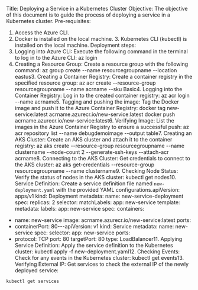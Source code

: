 Title: Deploying a Service in a Kubernetes Cluster
Objective: The objective of this document is to guide the process of deploying a service in a Kubernetes cluster.
Pre-requisites:
1. Access the Azure CLI.
2. Docker is installed on the local machine. 3. Kubernetes CLI (kubectl) is installed on the local machine.
Deployment steps:
1. Logging into Azure CLI:
Execute the following command in the terminal to log in to the Azure CLI:
az login
2. Creating a Resource Group:
Create a resource group with the following command:
az group create --name resourcegroupname --location eastus3. Creating a Container Registry:
Create a container registry in the specified resource group:
az acr create --resource-group resourcegroupname --name acrname --sku Basic4. Logging into the Container Registry:
Log in to the created container registry:
az acr login --name acrname5. Tagging and pushing the image:
Tag the Docker image and push it to the Azure Container Registry:
docker tag new-service:latest acrname.azurecr.io/new-service:latest
docker push acrname.azurecr.io/new-service:latest6. Verifying Image:
List the images in the Azure Container Registry to ensure a successful push:
az acr repository list --name debugdemoimage --output table7. Creating an AKS Cluster:
Create an AKS cluster and attach it to the container registry:
az aks create --resource-group resourcegroupname --name clustername --node-count 2 --generate-ssh-keys --attach-acr acrname8. Connecting to the AKS Cluster:
Get credentials to connect to the AKS cluster:
az aks get-credentials --resource-group resourcegroupname --name clustername9. Checking Node Status:
Verify the status of nodes in the AKS cluster:
kubectl get nodes10. Service Definition:
Create a service definition file named `new-deployment.yaml` with the provided YAML configurations.apiVersion: apps/v1
kind: Deployment
metadata:
name: new-service-deployment
spec:
replicas: 2
selector:
matchLabels:
app: new-service
template:
metadata:
labels:
app: new-service
spec:
containers:
- name: new-service
image: acrname.azurecr.io/new-service:latest
ports:
- containerPort: 80---apiVersion: v1
kind: Service
metadata:
name: new-service
spec:
selector:
app: new-service
ports:
- protocol: TCP
port: 80
targetPort: 80
type: LoadBalancer11. Applying Service Definition:
Apply the service definition to the Kubernetes cluster:
kubectl apply -f new-deployment.yaml12. Checking Events:
Check for any events in the Kubernetes cluster:
kubectl get events13. Verifying External IP:
Get services to check the external IP of the newly deployed service:
```
kubectl get services
